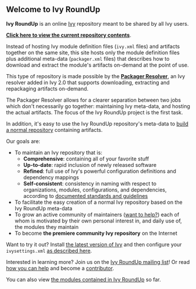 ## Welcome to Ivy RoundUp

**Ivy RoundUp** is an online [Ivy](http://ant.apache.org/ivy/) repository meant to be shared by all Ivy users.

**[Click here to view the current repository contents](http://htmlpreview.github.io/?https://github.com/archiecobbs/ivyroundup/blob/master/repo/modules.html)**.

Instead of hosting Ivy module definition files (`ivy.xml` files) and artifacts together on the same site, this site hosts only the module definition files plus additional meta-data (`packager.xml` files) that describes how to download and extract the module's artifacts on-demand at the point of use.

This type of repository is made possible by the **[Packager Resolver](http://ant.apache.org/ivy/history/latest-milestone/resolver/packager.html)**, an Ivy resolver added in Ivy 2.0 that supports downloading, extracting and repackaging artifacts on-demand.

The Packager Resolver allows for a clearer separation between two jobs which don't necessarily go together: maintaining Ivy meta-data, and hosting the actual artifacts. The focus of the Ivy RoundUp project is the first task.

In addition, it's easy to use the Ivy RoundUp repository's meta-data to [build a normal repository](https://github.com/archiecobbs/ivyroundup/wiki/HowToBuildNormalRepository.md) containing artifacts.

Our goals are:
  * To maintain an Ivy repository that is:
    * **Comprehensive**: containing all of your favorite stuff
    * **Up-to-date**: rapid inclusion of newly released software
    * **Refined**: full use of Ivy's powerful configuration definitions and dependency mappings
    * **Self-consistent**: consistency in naming with respect to organizations, modules, configurations, and dependencies, according to [documented standards and guidelines](https://github.com/archiecobbs/ivyroundup/wiki/ModuleMaintainerGuidelines.md)
  * To facilitate the easy creation of a normal Ivy repository based on the Ivy RoundUp meta-data
  * To grow an active community of maintainers ([want to help?](https://github.com/archiecobbs/ivyroundup/wiki/HowToContribute.md)) each of whom is motivated by their own personal interest in, and daily use of, the modules they maintain
  * To become **the premiere community Ivy repository** on the Internet

Want to try it out? Install [the latest version of Ivy](http://ant.apache.org/ivy/download.cgi) and then configure your `ivysettings.xml` [as described here](https://github.com/archiecobbs/ivyroundup/wiki/HowToConfigureIvy.md).

Interested in learning more? Join us on the [Ivy RoundUp mailing list](http://groups.google.com/group/ivyroundup)! Or read [how you can help](https://github.com/archiecobbs/ivyroundup/wiki/HowToContribute.md) and become a [contributor](https://github.com/archiecobbs/ivyroundup/wiki/Contributors.md).

You can also view [the modules contained in Ivy RoundUp](http://htmlpreview.github.io/?https://github.com/archiecobbs/ivyroundup/blob/master/repo/modules.html) so far.
